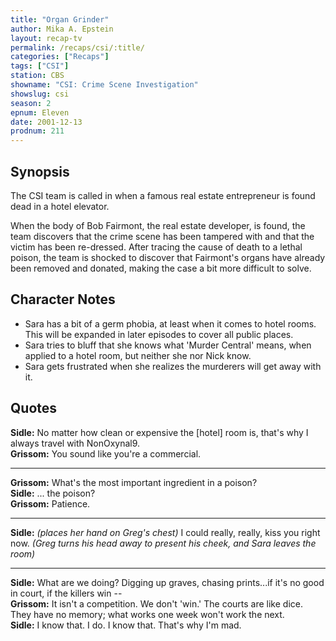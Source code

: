 ```yaml
---
title: "Organ Grinder"
author: Mika A. Epstein
layout: recap-tv
permalink: /recaps/csi/:title/
categories: ["Recaps"]
tags: ["CSI"]
station: CBS
showname: "CSI: Crime Scene Investigation"
showslug: csi
season: 2
epnum: Eleven  
date: 2001-12-13
prodnum: 211  
---
```


## Synopsis

The CSI team is called in when a famous real estate entrepreneur is found dead in a hotel elevator.

When the body of Bob Fairmont, the real estate developer, is found, the team discovers that the crime scene has been tampered with and that the victim has been re-dressed. After tracing the cause of death to a lethal poison, the team is shocked to discover that Fairmont's organs have already been removed and donated, making the case a bit more difficult to solve.

## Character Notes

* Sara has a bit of a germ phobia, at least when it comes to hotel rooms. This will be expanded in later episodes to cover all public places.  
* Sara tries to bluff that she knows what 'Murder Central' means, when applied to a hotel room, but neither she nor Nick know.  
* Sara gets frustrated when she realizes the murderers will get away with it.

## Quotes

**Sidle:** No matter how clean or expensive the [hotel] room is, that's why I always travel with NonOxynal9.  
**Grissom:** You sound like you're a commercial.  

- - -

**Grissom:** What's the most important ingredient in a poison?  
**Sidle:** ... the poison?  
**Grissom:** Patience.  

- - -

**Sidle:** _(places her hand on Greg's chest)_ I could really, really, kiss you right now. _(Greg turns his head away to present his cheek, and Sara leaves the room)_
  

- - -

**Sidle:** What are we doing? Digging up graves, chasing prints...if it's no good in court, if the killers win --  
**Grissom:** It isn't a competition. We don't 'win.' The courts are like dice. They have no memory; what works one week won't work the next.  
**Sidle:** I know that. I do. I know that. That's why I'm mad.

